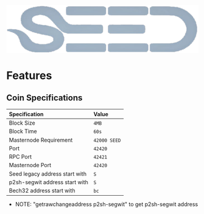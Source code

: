 ![SEED Logo](src/qt/res/images/seed_logo_horizontal.png)

Features
=============

## Coin Specifications

| Specification | Value |
|:-----------|:-----------|
| Block Size | `4MB` |
| Block Time | `60s` |
| Masternode Requirement | `42000 SEED` |
| Port | `42420` |
| RPC Port | `42421` |
| Masternode Port | `42420` |
| Seed legacy address start with | `S` |
| p2sh-segwit address start with | `S` |
| Bech32 address start with | `bc` |

* NOTE: "getrawchangeaddress p2sh-segwit" to get p2sh-segwit address 